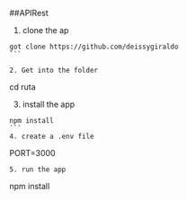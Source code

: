 ##APIRest

1. clone the ap
 ````
 got clone https://github.com/deissygiraldo
 ```

2. Get into the folder 
````
cd ruta

3. install the app
````
npm install
```
4. create a .env file
````
PORT=3000
```
5. run the app
```
npm install
```